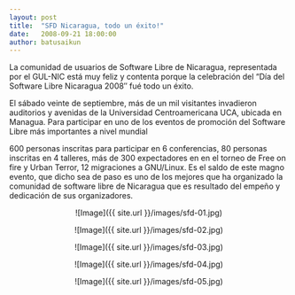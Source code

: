 ```yaml
---
layout: post
title:  "SFD Nicaragua, todo un éxito!"
date:   2008-09-21 18:00:00
author: batusaikun
---
```


La comunidad de usuarios de Software Libre de Nicaragua, representada por el GUL-NIC está muy feliz y contenta porque la celebración del “Día del Software Libre Nicaragua 2008″ fué todo un éxito.

El sábado veinte de septiembre, más de un mil visitantes invadieron auditorios y avenidas de la Universidad Centroamericana UCA, ubicada en Managua. Para participar en uno de los eventos de promoción del Software Libre más importantes a nivel mundial

600 personas inscritas para participar en 6 conferencias, 80 personas inscritas en 4 talleres, más de 300 expectadores en en el torneo de Free on fire y Urban Terror, 12 migraciones a GNU/Linux. Es el saldo de este magno evento, que dicho sea de paso es uno de los mejores que ha organizado la comunidad de software libre de Nicaragua que es resultado del empeño y dedicación de sus organizadores.

<p align="center" markdown="1">
![Image]({{ site.url }}/images/sfd-01.jpg)
</p>

<p align="center" markdown="1">
![Image]({{ site.url }}/images/sfd-02.jpg)
</p>

<p align="center" markdown="1">
![Image]({{ site.url }}/images/sfd-03.jpg)
</p>

<p align="center" markdown="1">
![Image]({{ site.url }}/images/sfd-04.jpg)
</p>

<p align="center" markdown="1">
![Image]({{ site.url }}/images/sfd-05.jpg)
</p>
